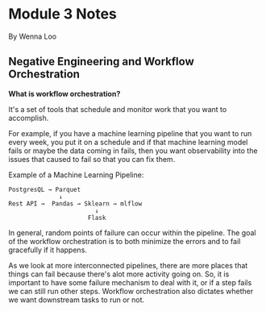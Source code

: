 # Module 3 Notes
By Wenna Loo

## Negative Engineering and Workflow Orchestration
**What is workflow orchestration?**

It's a set of tools that schedule and monitor work that you want to accomplish. 

For example, if you have a machine learning pipeline that you want to run every week, you put it on a schedule and if that machine learning model fails or maybe the data coming in fails, then you want observability into the issues that caused to fail so that you can fix them.

Example of a Machine Learning Pipeline:
```
PostgresQL → Parquet 
              ↓ 
Rest API →  Pandas → Sklearn → mlflow
                        ↓
                      Flask 
```

In general, random points of failure can occur within the pipeline. The goal of the workflow orchestration is to both minimize the errors and to fail gracefully if it happens.

As we look at more interconnected pipelines, there are more places that things can fail because there's alot more activity going on. So, it is important to have some failure mechanism to deal with it, or if a step fails we can still run other steps. Workflow orchestration also dictates whether we want downstream tasks to run or not.
